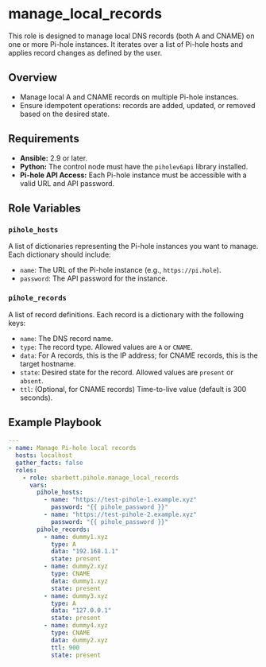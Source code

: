 # manage_local_records

This role is designed to manage local DNS records (both A and CNAME) on one or more Pi-hole instances. It iterates over a list of Pi-hole hosts and applies record changes as defined by the user.

## Overview

- Manage local A and CNAME records on multiple Pi-hole instances.
- Ensure idempotent operations: records are added, updated, or removed based on the desired state.

## Requirements

- **Ansible:** 2.9 or later.
- **Python:** The control node must have the `piholev6api` library installed.
- **Pi-hole API Access:** Each Pi-hole instance must be accessible with a valid URL and API password.

## Role Variables

### `pihole_hosts`

A list of dictionaries representing the Pi-hole instances you want to manage. Each dictionary should include:

- `name`: The URL of the Pi-hole instance (e.g., `https://pi.hole`).
- `password`: The API password for the instance.

### `pihole_records`

A list of record definitions. Each record is a dictionary with the following keys:

* `name`: The DNS record name.
* `type`: The record type. Allowed values are `A` or `CNAME`.
* `data`: For A records, this is the IP address; for CNAME records, this is the target hostname.
* `state`: Desired state for the record. Allowed values are `present` or `absent`.
* `ttl`: (Optional, for CNAME records) Time-to-live value (default is 300 seconds).

## Example Playbook

```yaml
---
- name: Manage Pi-hole local records
  hosts: localhost
  gather_facts: false
  roles:
    - role: sbarbett.pihole.manage_local_records
      vars:
        pihole_hosts:
          - name: "https://test-pihole-1.example.xyz"
            password: "{{ pihole_password }}"
          - name: "https://test-pihole-2.example.xyz"
            password: "{{ pihole_password }}"
        pihole_records:
          - name: dummy1.xyz
            type: A
            data: "192.168.1.1"
            state: present
          - name: dummy2.xyz
            type: CNAME
            data: dummy1.xyz
            state: present
          - name: dummy3.xyz
            type: A
            data: "127.0.0.1"
            state: present
          - name: dummy4.xyz
            type: CNAME
            data: dummy2.xyz
            ttl: 900
            state: present
```